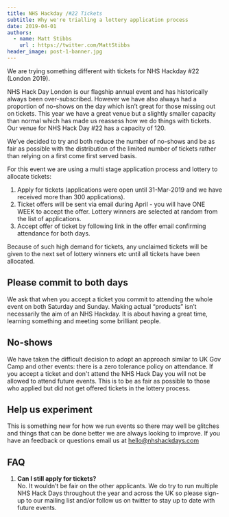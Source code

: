 ```yaml
---
title: NHS Hackday /#22 Tickets
subtitle: Why we're trialling a lottery application process
date: 2019-04-01
authors:
  - name: Matt Stibbs
    url : https://twitter.com/MattStibbs
header_image: post-1-banner.jpg
---
```


We are trying something different with tickets for NHS Hackday #22 (London 2019).

NHS Hack Day London is our flagship annual event and has historically always been over-subscribed. However we have also always had a proportion of no-shows on the day which isn’t great for those missing out on tickets. This year we have a great venue but a slightly smaller capacity than normal which has made us reassess how we do things with tickets. Our venue for NHS Hack Day #22 has a capacity of 120.

We’ve decided to try and both reduce the number of no-shows and be as fair as possible with the distribution of the limited number of tickets rather than relying on a first come first served basis.

For this event we are using a multi stage application process and lottery to allocate tickets:
1. Apply for tickets (applications were open until 31-Mar-2019 and we have received more than 300 applications).
2. Ticket offers will be sent via email during April - you will have ONE WEEK to accept the offer. Lottery winners are selected at random from the list of applications. 
3. Accept offer of ticket by following link in the offer email confirming attendance for both days.

Because of such high demand for tickets, any unclaimed tickets will be given to the next set of lottery winners etc until all tickets have been allocated. 

## Please commit to both days
We ask that when you accept a ticket you commit to attending the whole event on both Saturday and Sunday. Making actual “products” isn’t necessarily the aim of an NHS Hackday. It is about having a great time, learning something and meeting some brilliant people.

## No-shows
We have taken the difficult decision to adopt an approach similar to UK Gov Camp and other events: there is a zero tolerance policy on attendance. If you accept a ticket and don't attend the NHS Hack Day you will not be allowed to attend future events. This is to be as fair as possible to those who applied but did not get offered tickets in the lottery process.

## Help us experiment
This is something new for how we run events so there may well be glitches and things that can be done better we are always looking to improve. If you have an feedback or questions email us at hello@nhshackdays.com

## FAQ

1. **Can I still apply for tickets?**  
No. It wouldn’t be fair on the other applicants. We do try to run multiple NHS Hack Days throughout the year and across the UK so please sign-up to our mailing list and/or follow us on twitter to stay up to date with future events.
